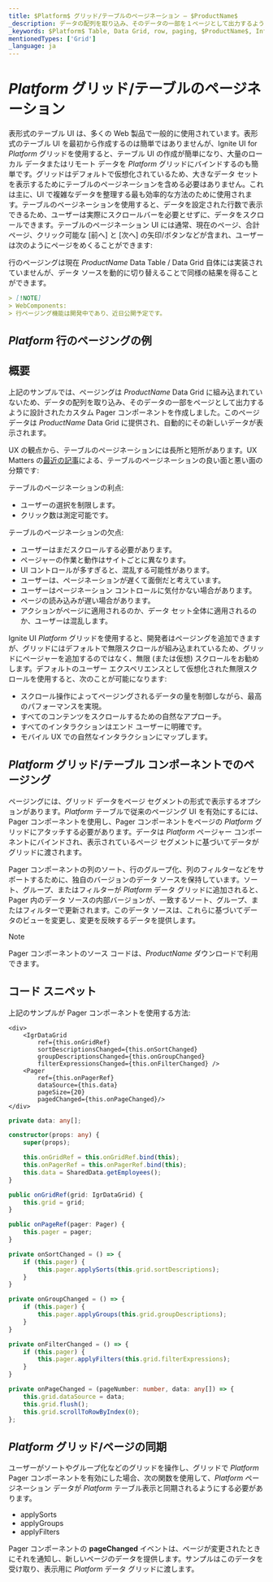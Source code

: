 ```yaml
---
title: $Platform$ グリッド/テーブルのページネーション – $ProductName$
_description: データの配列を取り込み、そのデータの一部を１ページとして出力するように設計されたインフラジスティックスの $Platform$ グリッド コンポーネントのカスタム Pager コンポーネントを是非お試しください。
_keywords: $Platform$ Table, Data Grid, row, paging, $ProductName$, Infragistics, $Platform$ テーブル, データ グリッド, 行のページング, インフラジスティックス
mentionedTypes: ['Grid']
_language: ja
---
```


# $Platform$ グリッド/テーブルのページネーション

表形式のテーブル UI は、多くの Web 製品で一般的に使用されています。表形式のテーブル UI を最初から作成するのは簡単ではありませんが、Ignite UI for $Platform$ グリッドを使用すると、テーブル UI の作成が簡単になり、大量のローカル データまたはリモート データを $Platform$ グリッドにバインドするのも簡単です。グリッドはデフォルトで仮想化されているため、大きなデータ セットを表示するためにテーブルのページネーションを含める必要はありません。これは主に、UI で複雑なデータを整理する最も効率的な方法のために使用されます。テーブルのページネーションを使用すると、データを設定された行数で表示できるため、ユーザーは実際にスクロールバーを必要とせずに、データをスクロールできます。テーブルのページネーション UI には通常、現在のページ、合計ページ、クリック可能な [前へ] と [次へ] の矢印/ボタンなどが含まれ、ユーザーは次のようにページをめくることができます:

行のページングは​​現在 $ProductName$ Data Table / Data Grid 自体には実装されていませんが、データ ソースを動的に切り替えることで同様の結果を得ることができます。

```md
> [!NOTE]
> WebComponents:
> 行ページング機能は開発中であり、近日公開予定です。
```

## $Platform$ 行のページングの例


<code-view style="height: 600px"
           data-demos-base-url="{environment:dvDemosBaseUrl}"
           iframe-src="{environment:dvDemosBaseUrl}/grids/data-grid-row-paging"
           alt="$Platform$ 行のページングの例"
           github-src="grids/data-grid/row-paging">
</code-view>

<div class="divider--half"></div>

## 概要

上記のサンプルでは、ページングは​​ $ProductName$ Data Grid に組み込まれていないため、データの配列を取り込み、そのデータの一部をページとして出力するように設計されたカスタム Pager コンポーネントを作成しました。このページデータは $ProductName$ Data Grid に提供され、自動的にその新しいデータが表示されます。

UX の観点から、テーブルのページネーションには長所と短所があります。UX Matters の[最近の記事](https://www.uxmatters.com/mt/archives/2018/11/paging-scrolling-and-infinite-scroll.php)による、テーブルのページネーションの良い面と悪い面の分類です:

テーブルのページネーションの利点:

- ユーザーの選択を制限します。
- クリック数は測定可能です。

テーブルのページネーションの欠点:

- ユーザーはまだスクロールする必要があります。
- ページャーの作業と動作はサイトごとに異なります。
- UI コントロールが多すぎると、混乱する可能性があります。
- ユーザーは、ページネーションが遅くて面倒だと考えています。
- ユーザーはページネーション コントロールに気付かない場合があります。
- ページの読み込みが遅い場合があります。
- アクションがページに適用されるのか、データ セット全体に適用されるのか、ユーザーは混乱します。

Ignite UI $Platform$ グリッドを使用すると、開発者はページングを追加できますが、グリッドにはデフォルトで無限スクロールが組み込まれているため、グリッドにページャーを追加するのではなく、無限 (または仮想) スクロールをお勧めします。デフォルトのユーザー エクスペリエンスとして仮想化された無限スクロールを使用すると、次のことが可能になります:

- スクロール操作によってページングされるデータの量を制御しながら、最高のパフォーマンスを実現。
- すべてのコンテンツをスクロールするための自然なアプローチ。
- すべてのインタラクションはエンド ユーザーに明確です。
- モバイル UX での自然なインタラクションにマップします。

## $Platform$ グリッド/テーブル コンポーネントでのページング

ページングには、グリッド データをページ セグメントの形式で表示するオプションがあります。$Platform$ テーブルで従来のページング UI を有効にするには、Pager コンポーネントを使用し、Pager コンポーネントをページの $Platform$ グリッドにアタッチする必要があります。データは $Platform$ ページャー コンポーネントにバインドされ、表示されているページ セグメントに基づいてデータがグリッドに渡されます。

Pager コンポーネントの列のソート、行のグループ化、列のフィルターなどをサポートするために、独自のバージョンのデータ ソースを保持しています。ソート、グループ、またはフィルターが $Platform$ データ グリッドに追加されると、Pager 内のデータ ソースの内部バージョンが、一致するソート、グループ、またはフィルターで更新されます。このデータ ソースは、これらに基づいてデータのビューを変更し、変更を反映するデータを提供します。

> [!NOTE]
>
> Pager コンポーネントのソース コードは、$ProductName$ ダウンロードで利用できます。

## コード スニペット

上記のサンプルが Pager コンポーネントを使用する方法:

```tsx
<div>
    <IgrDataGrid
        ref={this.onGridRef}
        sortDescriptionsChanged={this.onSortChanged}
        groupDescriptionsChanged={this.onGroupChanged}
        filterExpressionsChanged={this.onFilterChanged} />
    <Pager
        ref={this.onPagerRef}
        dataSource={this.data}
        pageSize={20}
        pagedChanged={this.onPageChanged}/>
</div>
```

```ts
private data: any[];

constructor(props: any) {
    super(props);

    this.onGridRef = this.onGridRef.bind(this);
    this.onPagerRef = this.onPagerRef.bind(this);
    this.data = SharedData.getEmployees();
}

public onGridRef(grid: IgrDataGrid) {
    this.grid = grid;
}

public onPageRef(pager: Pager) {
    this.pager = pager;
}

private onSortChanged = () => {
    if (this.pager) {
        this.pager.applySorts(this.grid.sortDescriptions);
    }
}

private onGroupChanged = () => {
    if (this.pager) {
        this.pager.applyGroups(this.grid.groupDescriptions);
    }
}

private onFilterChanged = () => {
    if (this.pager) {
        this.pager.applyFilters(this.grid.filterExpressions);
    }
}

private onPageChanged = (pageNumber: number, data: any[]) => {
    this.grid.dataSource = data;
    this.grid.flush();
    this.grid.scrollToRowByIndex(0);
};
```

## $Platform$ グリッド/ページの同期

ユーザーがソートやグループ化などのグリッドを操作し、グリッドで $Platform$ Pager コンポーネントを有効にした場合、次の関数を使用して、$Platform$ ページネーション データが $Platform$ テーブル表示と同期されるようにする必要があります。

- applySorts
- applyGroups
- applyFilters

Pager コンポーネントの <b>pageChanged</b> イベントは、ページが変更されたときにそれを通知し、新しいページのデータを提供します。サンプルはこのデータを受け取り、表示用に $Platform$ データ グリッドに渡します。
